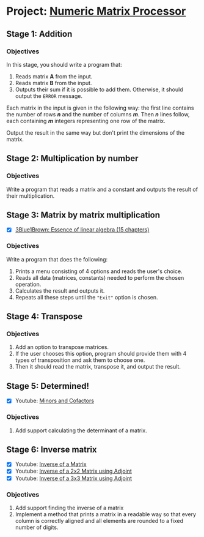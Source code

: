 
# Project: [Numeric Matrix Processor](https://hyperskill.org/projects/96)

## Stage 1: Addition

### Objectives

In this stage, you should write a program that:
 1. Reads matrix **A** from the input.
 2. Reads matrix **B** from the input.
 3. Outputs their sum if it is possible to add them. Otherwise, 
    it should output the `ERROR` message.

Each matrix in the input is given in the following way: the first line 
contains the number of rows ***n*** and the number of columns ***m***. 
Then ***n*** lines follow, each containing ***m*** integers representing 
one row of the matrix.

Output the result in the same way but don't print the dimensions of the 
matrix.


## Stage 2: Multiplication by number

### Objectives

Write a program that reads a matrix and a constant and outputs 
the result of their multiplication.


## Stage 3: Matrix by matrix multiplication 

 - [x] [3Blue1Brown: Essence of linear algebra (15 chapters)][Essence of linear algebra]

### Objectives

Write a program that does the following:
 1. Prints a menu consisting of 4 options and reads the user's choice.
 2. Reads all data (matrices, constants) needed to perform the chosen 
    operation.
 3. Calculates the result and outputs it.
 4. Repeats all these steps until the `"Exit"` option is chosen.


## Stage 4: Transpose 

### Objectives
 1. Add an option to transpose matrices.
 2. If the user chooses this option, program should provide them with 4 
    types of transposition and ask them to choose one.
 3. Then it should read the matrix, transpose it, and output the result.


## Stage 5: Determined! 

 - [x] Youtube: [Minors and Cofactors][Matrices – Minors and Cofactors]

### Objectives
 1. Add support calculating the determinant of a matrix.


## Stage 6: Inverse matrix

 - [x] Youtube: [Inverse of a Matrix][]
 - [x] Youtube: [Inverse of a 2x2 Matrix using Adjoint][]
 - [x] Youtube: [Inverse of a 3x3 Matrix using Adjoint][]

### Objectives
 1. Add support finding the inverse of a matrix
 2. Implement a method that prints a matrix in a readable way so that 
    every column is correctly aligned and all elements are rounded 
    to a fixed number of digits.


[Essence of linear algebra]: https://www.youtube.com/watch?v=fNk_zzaMoSs&list=PLZHQObOWTQDPD3MizzM2xVFitgF8hE_ab
[Matrices – Minors and Cofactors]: https://www.youtube.com/watch?v=KMKd993vG9Q

[Inverse of a Matrix]: https://www.youtube.com/watch?v=AMLUikdDQGk
[Inverse of a 2x2 Matrix using Adjoint]: https://www.youtube.com/watch?v=HYWeEx21WWw
[Inverse of a 3x3 Matrix using Adjoint]: https://www.youtube.com/watch?v=xfhzwNkMNg4
